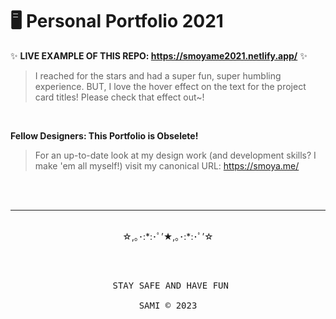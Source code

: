 # 🖥 Personal Portfolio 2021

✨ **LIVE EXAMPLE OF THIS REPO: https://smoyame2021.netlify.app/** ✨

> I reached for the stars and had a super fun, super humbling experience. BUT, I love the hover effect on the text for the project card titles! Please check that effect out~!

<br>

**Fellow Designers: This Portfolio is Obselete!**

> For an up-to-date look at my design work (and development skills? I make 'em all myself!) visit my canonical URL: https://smoya.me/

<br><br>
<hr>
<p align="center"><br>☆,｡･:*:･ﾟ’★,｡･:*:･ﾟ’☆<br><br></p><pre> <p align="center"> STAY SAFE AND HAVE FUN<br><br>SAMI &copy; 2023</p></pre>
